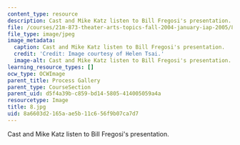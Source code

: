 ```yaml
---
content_type: resource
description: Cast and Mike Katz listen to Bill Fregosi's presentation.
file: /courses/21m-873-theater-arts-topics-fall-2004-january-iap-2005/8a6603d2165aae5b11c656f9b07ca7d7_8.jpg
file_type: image/jpeg
image_metadata:
  caption: Cast and Mike Katz listen to Bill Fregosi's presentation.
  credit: 'Credit: Image courtesy of Helen Tsai.'
  image-alt: Cast and Mike Katz listen to Bill Fregosi's presentation.
learning_resource_types: []
ocw_type: OCWImage
parent_title: Process Gallery
parent_type: CourseSection
parent_uid: d5f4a39b-c859-bd14-5805-414005059a4a
resourcetype: Image
title: 8.jpg
uid: 8a6603d2-165a-ae5b-11c6-56f9b07ca7d7
---
```

Cast and Mike Katz listen to Bill Fregosi's presentation.

